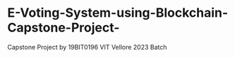 # E-Voting-System-using-Blockchain-Capstone-Project-
Capstone Project by 19BIT0196 VIT Vellore 2023 Batch
